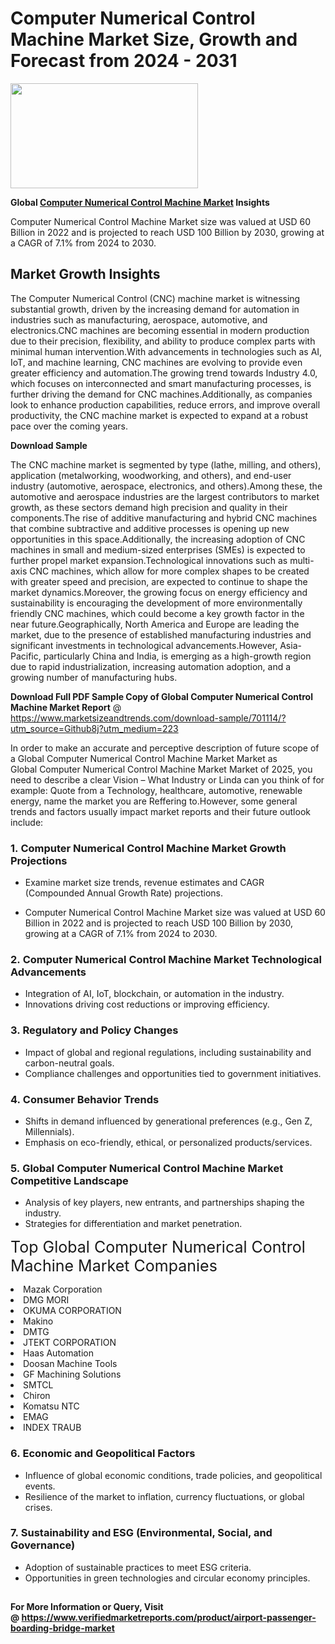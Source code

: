 <H1>Computer Numerical Control Machine Market Size, Growth and Forecast from 2024 - 2031</H1><img class="aligncenter size-medium wp-image-584254" src="https://thirdeyenews.in/wp-content/uploads/2024/09/Global-Market-Research-300x168.jpeg" alt="" width="300" height="168" /><p><strong>Global&nbsp;<a href="https://www.marketsizeandtrends.com/download-sample/701114/?utm_source=Github8j?utm_medium=223">Computer Numerical Control Machine Market</a> Insights</strong></p><p>Computer Numerical Control Machine Market size was valued at USD 60 Billion in 2022 and is projected to reach USD 100 Billion by 2030, growing at a CAGR of 7.1% from 2024 to 2030.</p><p><h2>Market Growth Insights</h2> <p>The Computer Numerical Control (CNC) machine market is witnessing substantial growth, driven by the increasing demand for automation in industries such as manufacturing, aerospace, automotive, and electronics.CNC machines are becoming essential in modern production due to their precision, flexibility, and ability to produce complex parts with minimal human intervention.With advancements in technologies such as AI, IoT, and machine learning, CNC machines are evolving to provide even greater efficiency and automation.The growing trend towards Industry 4.0, which focuses on interconnected and smart manufacturing processes, is further driving the demand for CNC machines.Additionally, as companies look to enhance production capabilities, reduce errors, and improve overall productivity, the CNC machine market is expected to expand at a robust pace over the coming years.</p> <p><strong>Download Sample</strong></p> <p>The CNC machine market is segmented by type (lathe, milling, and others), application (metalworking, woodworking, and others), and end-user industry (automotive, aerospace, electronics, and others).Among these, the automotive and aerospace industries are the largest contributors to market growth, as these sectors demand high precision and quality in their components.The rise of additive manufacturing and hybrid CNC machines that combine subtractive and additive processes is opening up new opportunities in this space.Additionally, the increasing adoption of CNC machines in small and medium-sized enterprises (SMEs) is expected to further propel market expansion.Technological innovations such as multi-axis CNC machines, which allow for more complex shapes to be created with greater speed and precision, are expected to continue to shape the market dynamics.Moreover, the growing focus on energy efficiency and sustainability is encouraging the development of more environmentally friendly CNC machines, which could become a key growth factor in the near future.Geographically, North America and Europe are leading the market, due to the presence of established manufacturing industries and significant investments in technological advancements.However, Asia-Pacific, particularly China and India, is emerging as a high-growth region due to rapid industrialization, increasing automation adoption, and a growing number of manufacturing hubs.<p><span class=""><strong>Download Full PDF Sample Copy of Global Computer Numerical Control Machine Market Report</strong> @ <a href="https://www.marketsizeandtrends.com/download-sample/701114/?utm_source=Github8j?utm_medium=223" target="_blank">https://www.marketsizeandtrends.com/download-sample/701114/?utm_source=Github8j?utm_medium=223</a></span></p><p>In order to make an accurate and perceptive description of future scope of a Global&nbsp;Computer Numerical Control Machine Market Market as Global&nbsp;Computer Numerical Control Machine Market Market of 2025, you need to describe a clear Vision &ndash; What Industry or Linda can you think of for example: Quote from a Technology, healthcare, automotive, renewable energy, name the market you are Reffering to.However, some general trends and factors usually impact market reports and their future outlook include:</p><h3>1.&nbsp;<strong>Computer Numerical Control Machine Market Growth Projections</strong></h3><ul><li>Examine market size trends, revenue estimates and CAGR (Compounded Annual Growth Rate) projections.</li><li><p>Computer Numerical Control Machine Market size was valued at USD 60 Billion in 2022 and is projected to reach USD 100 Billion by 2030, growing at a CAGR of 7.1% from 2024 to 2030.</p></li></ul><h3>2.&nbsp;<strong>Computer Numerical Control Machine Market Technological Advancements</strong></h3><ul><li>Integration of AI, IoT, blockchain, or automation in the industry.</li><li>Innovations driving cost reductions or improving efficiency.</li></ul><h3>3.&nbsp;<strong>Regulatory and Policy Changes</strong></h3><ul><li>Impact of global and regional regulations, including sustainability and carbon-neutral goals.</li><li>Compliance challenges and opportunities tied to government initiatives.</li></ul><h3>4.&nbsp;<strong>Consumer Behavior Trends</strong></h3><ul><li>Shifts in demand influenced by generational preferences (e.g., Gen Z, Millennials).</li><li>Emphasis on eco-friendly, ethical, or personalized products/services.</li></ul><h3>5.&nbsp;<strong>Global Computer Numerical Control Machine Market Competitive Landscape</strong></h3><ul><li>Analysis of key players, new entrants, and partnerships shaping the industry.</li><li>Strategies for differentiation and market penetration.</li></ul><p data-pm-slice="1 1 []"><span style="color: inherit; font-family: inherit; font-size: 25px;">Top Global Computer Numerical Control Machine Market Companies</span></p><div class="" data-test-id=""><p><li>Mazak Corporation</li><li> DMG MORI</li><li> OKUMA CORPORATION</li><li> Makino</li><li> DMTG</li><li> JTEKT CORPORATION</li><li> Haas Automation</li><li> Doosan Machine Tools</li><li> GF Machining Solutions</li><li> SMTCL</li><li> Chiron</li><li> Komatsu NTC</li><li> EMAG</li><li> INDEX TRAUB</li></p></div><h3>6.&nbsp;<strong>Economic and Geopolitical Factors</strong></h3><ul><li>Influence of global economic conditions, trade policies, and geopolitical events.</li><li>Resilience of the market to inflation, currency fluctuations, or global crises.</li></ul><h3>7.&nbsp;<strong>Sustainability and ESG (Environmental, Social, and Governance)</strong></h3><ul><li>Adoption of sustainable practices to meet ESG criteria.</li><li>Opportunities in green technologies and circular economy principles.</li></ul><h2><strong style="font-size: 14px;">For More Information or Query, Visit @&nbsp;</strong><a style="background-color: #ffffff; font-size: 14px;" href="https://www.marketsizeandtrends.com/report/computer-numerical-control-machine-market/" target="_blank">https://www.verifiedmarketreports.com/product/airport-passenger-boarding-bridge-market</a></h2>